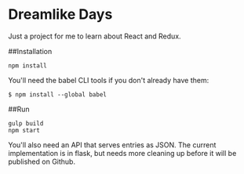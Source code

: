 # Dreamlike Days
Just a project for me to learn about React and Redux.

##Installation
```
npm install
```
You'll need the babel CLI tools if you don't already have them:
```
$ npm install --global babel
```

##Run
```
gulp build
npm start
```

You'll also need an API that serves entries as JSON. The current implementation
is in flask, but needs more cleaning up before it will be published on Github.
